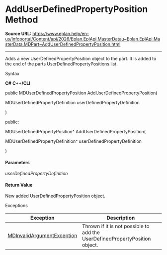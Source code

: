 # AddUserDefinedPropertyPosition Method

**Source URL:** https://www.eplan.help/en-us/Infoportal/Content/api/2026/Eplan.EplApi.MasterDatau~Eplan.EplApi.MasterData.MDPart~AddUserDefinedPropertyPosition.html

---

Adds a new UserDefinedPropertyPosition object to the part. It is added to the end of the parts UserDefinedPropertyPositions list.

Syntax

**C#**
**C++/CLI**


public MDUserDefinedPropertyPosition AddUserDefinedPropertyPosition( 

   MDUserDefinedPropertyDefinition userDefinedPropertyDefinition

)

public:

MDUserDefinedPropertyPosition^ AddUserDefinedPropertyPosition( 

   MDUserDefinedPropertyDefinition^ userDefinedPropertyDefinition

)


#### Parameters

*userDefinedPropertyDefinition*

#### Return Value

New added UserDefinedPropertyPosition object.

Exceptions

| Exception | Description |
| --- | --- |
| [MDInvalidArgumentException](Eplan.EplApi.MasterDatau~Eplan.EplApi.MasterData.MDInvalidArgumentException.html) | Thrown if it is not possible to add the UserDefinedPropertyPosition object. |
